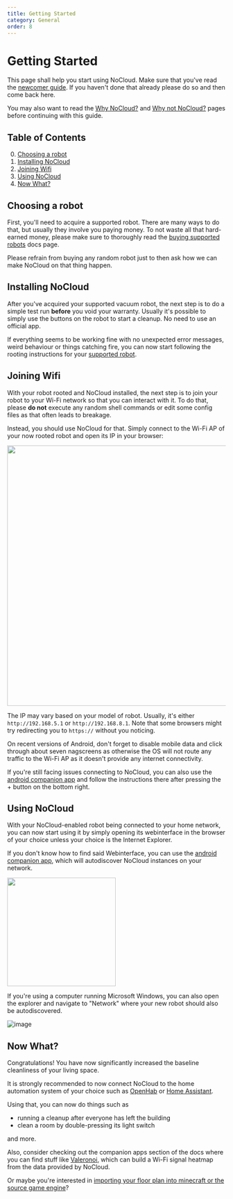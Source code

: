 ```yaml
---
title: Getting Started
category: General
order: 8
---
```


# Getting Started

This page shall help you start using NoCloud. Make sure that you've read the [newcomer guide](https://NoCloud.cloud/pages/general/newcomer-guide.html).
If you haven't done that already please do so and then come back here.

You may also want to read the [Why NoCloud?](https://NoCloud.cloud/pages/general/why-NoCloud.html) and [Why not NoCloud?](https://NoCloud.cloud/pages/general/why-not-NoCloud.html)
pages before continuing with this guide.

## Table of Contents
0. [Choosing a robot](#choosing_a_robot)
1. [Installing NoCloud](#installing_NoCloud)
2. [Joining Wifi](#joining_wifi)
3. [Using NoCloud](#using_NoCloud)
4. [Now What?](#now_what)

## Choosing a robot<a id='choosing_a_robot'></a>

First, you'll need to acquire a supported robot. There are many ways to do that, but usually they involve you paying money.
To not waste all that hard-earned money, please make sure to thoroughly read the [buying supported robots](https://NoCloud.cloud/pages/general/buying-supported-robots.html)
docs page.

Please refrain from buying any random robot just to then ask how we can make NoCloud on that thing happen.

## Installing NoCloud<a id='installing_NoCloud'></a>

After you've acquired your supported vacuum robot, the next step is to do a simple test run **before** you void
your warranty. Usually it's possible to simply use the buttons on the robot to start a cleanup. No need to use an official app.

If everything seems to be working fine with no unexpected error messages, weird behaviour or things catching fire, you can
now start following the rooting instructions for your [supported robot](https://NoCloud.cloud/pages/general/supported-robots.html).

## Joining Wifi<a id='joining_wifi'></a>

With your robot rooted and NoCloud installed, the next step is to join your robot to your Wi-Fi network
so that you can interact with it.
To do that, please **do not** execute any random shell commands or edit some config files as that often leads to breakage.

Instead, you should use NoCloud for that. Simply connect to the Wi-Fi AP of your now rooted robot and open its IP in your browser:

[<img src="https://user-images.githubusercontent.com/974410/198879902-4d1de531-1537-4e89-b85c-17c693ed8fdc.png" height=600>](https://user-images.githubusercontent.com/974410/198879902-4d1de531-1537-4e89-b85c-17c693ed8fdc.png)

The IP may vary based on your model of robot. Usually, it's either `http://192.168.5.1` or `http://192.168.8.1`.
Note that some browsers might try redirecting you to `https://` without you noticing.

On recent versions of Android, don't forget to disable mobile data and click through about seven nagscreens as otherwise the OS will not route
any traffic to the Wi-Fi AP as it doesn't provide any internet connectivity.

If you're still facing issues connecting to NoCloud, you can also use the [android companion app](https://NoCloud.cloud/pages/companion_apps/NoCloud_companion.html)
and follow the instructions there after pressing the + button on the bottom right.


## Using NoCloud<a id='using_NoCloud'></a>

With your NoCloud-enabled robot being connected to your home network, you can now start using it by simply opening
its webinterface in the browser of your choice unless your choice is the Internet Explorer.

If you don't know how to find said Webinterface, you can use the [android companion app](https://NoCloud.cloud/pages/companion_apps/NoCloud_companion.html),
which will autodiscover NoCloud instances on your network.

[<img src="https://github.com/UnKn0wn/NoCloud-companion/raw/master/fastlane/metadata/android/en-US/images/phoneScreenshots/screenshot-02.png" width=250>](https://github.com/UnKn0wn/NoCloud-companion/raw/master/fastlane/metadata/android/en-US/images/phoneScreenshots/screenshot-02.png)

If you're using a computer running Microsoft Windows, you can also open the explorer and navigate to "Network" where your new robot should also be autodiscovered.

<img src="https://user-images.githubusercontent.com/974410/127387044-da7e8c18-390f-40bc-88b1-3ff316e4e6cf.png" alt="image">

## Now What?<a id='now_what'></a>

Congratulations! You have now significantly increased the baseline cleanliness of your living space.

It is strongly recommended to now connect NoCloud to the home automation system of your choice such as [OpenHab](https://NoCloud.cloud/pages/integrations/openhab-integration.html)
or [Home Assistant](https://NoCloud.cloud/pages/integrations/home-assistant-integration.html).

Using that, you can now do things such as

- running a cleanup after everyone has left the building
- clean a room by double-pressing its light switch

and more.

Also, consider checking out the companion apps section of the docs where you can find stuff like [Valeronoi](https://github.com/ccoors/Valeronoi),
which can build a Wi-Fi signal heatmap from the data provided by NoCloud.

Or maybe you're interested in [importing your floor plan into minecraft or the source game engine](https://NoCloud.cloud/pages/companion_apps/fun_games.html)?
